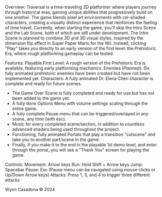 Overview:
Traversal is a time-traveling 2D platformer where players journey through historical eras, gaining unique abilities that progressively build on one another. The game blends pixel art environments with cel-shaded characters, creating a visually distinct experience that reinforces the feeling of time travel​. Currently, when starting the game, you’ll skip the Intro Scene and the Lab Scene, both of which are still under development. The Intro Scene is planned to combine 2D and 3D visual styles, inspired by the dimension flip effect in Super Paper Mario for the Wii​. Instead, clicking "Play" takes you directly to an early version of the first level: the Prehistoric Era, where rough platforming gameplay can be tested.

Features:
Playable First Level: A rough version of the Prehistoric Era is available, featuring early platforming mechanics.
Enemies (Planned): Six fully animated prehistoric enemies have been created but have not been implemented yet.
Characters: A fully animated Dr. Elena Chen character is complete and ready for future scenes​.
- The Game Over Scene is fully completed and ready for use but has not been added to the game yet.
- A fully done Options Menu with volume settings scaling through the entire game.
- A fully complete Pause menu that can be triggered/overlayed in any scene, any time (with esc).
- Music for every completed scene/section, in addition to countless advanced shaders being used throughout the project.
- Functioning, fully animated Portals that play a transition "cutscene" and take you to another part/scene in the game.
- Finally, if you make it to the end in the playable 1st demo level, and enter through the portal, you will see a "Thank You" screen for playing the game.

Controls:
Movement: Arrow keys
Run: Hold Shift + Arrow keys
Jump: Spacebar
Pause: Esc (Pause menu can be navigated using mouse clicks or Up/Down Arrow keys)
Attacks: Press 1, 3, and 4 to trigger three different attacks

Wynn Casadona © 2024
